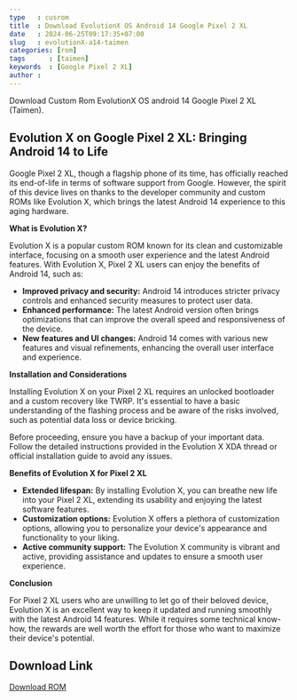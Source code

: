 ```yaml
---
type   : cusrom
title  : Download EvolutionX OS Android 14 Google Pixel 2 XL
date   : 2024-06-25T09:17:35+07:00
slug   : evolutionX-a14-taimen
categories: [rom]
tags      : [taimen]
keywords  : [Google Pixel 2 XL]
author :
---
```


Download Custom Rom EvolutionX OS android 14 Google Pixel 2 XL (Taimen).

## Evolution X on Google Pixel 2 XL: Bringing Android 14 to Life

Google Pixel 2 XL, though a flagship phone of its time, has officially reached its end-of-life in terms of software support from Google. However, the spirit of this device lives on thanks to the developer community and custom ROMs like Evolution X, which brings the latest Android 14 experience to this aging hardware.

**What is Evolution X?**

Evolution X is a popular custom ROM known for its clean and customizable interface, focusing on a smooth user experience and the latest Android features. With Evolution X, Pixel 2 XL users can enjoy the benefits of Android 14, such as:

* **Improved privacy and security:** Android 14 introduces stricter privacy controls and enhanced security measures to protect user data.
* **Enhanced performance:** The latest Android version often brings optimizations that can improve the overall speed and responsiveness of the device.
* **New features and UI changes:** Android 14 comes with various new features and visual refinements, enhancing the overall user interface and experience.

**Installation and Considerations**

Installing Evolution X on your Pixel 2 XL requires an unlocked bootloader and a custom recovery like TWRP. It's essential to have a basic understanding of the flashing process and be aware of the risks involved, such as potential data loss or device bricking.

Before proceeding, ensure you have a backup of your important data. Follow the detailed instructions provided in the Evolution X XDA thread or official installation guide to avoid any issues.

**Benefits of Evolution X for Pixel 2 XL**

* **Extended lifespan:** By installing Evolution X, you can breathe new life into your Pixel 2 XL, extending its usability and enjoying the latest software features.
* **Customization options:** Evolution X offers a plethora of customization options, allowing you to personalize your device's appearance and functionality to your liking.
* **Active community support:** The Evolution X community is vibrant and active, providing assistance and updates to ensure a smooth user experience.

**Conclusion**

For Pixel 2 XL users who are unwilling to let go of their beloved device, Evolution X is an excellent way to keep it updated and running smoothly with the latest Android 14 features. While it requires some technical know-how, the rewards are well worth the effort for those who want to maximize their device's potential.

## Download Link
[Download ROM](https://sourceforge.net/projects/evolution-x/files/taimen/14/)
